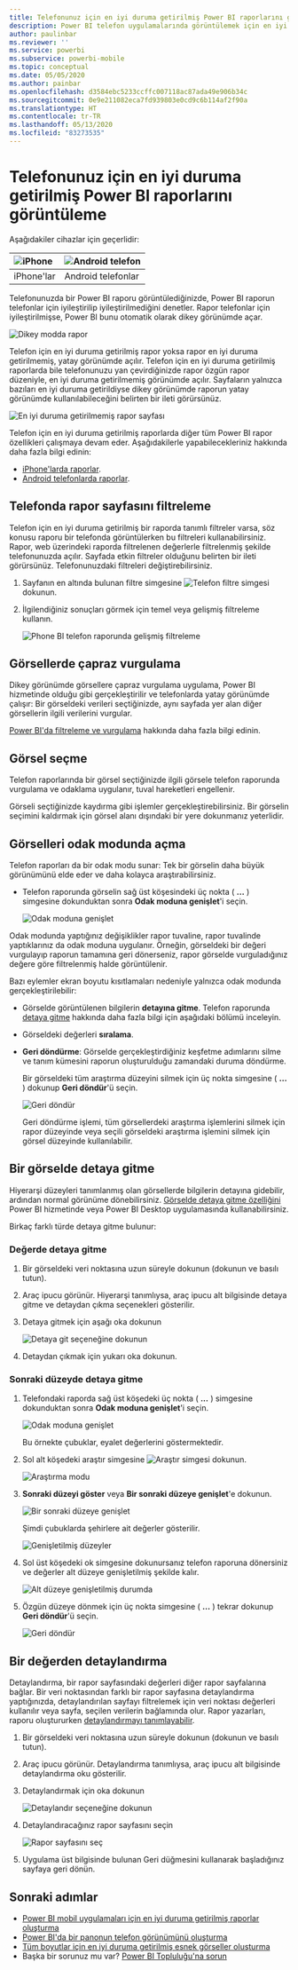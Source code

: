 ```yaml
---
title: Telefonunuz için en iyi duruma getirilmiş Power BI raporlarını görüntüleme
description: Power BI telefon uygulamalarında görüntülemek için en iyi duruma getirilmiş rapor sayfalarıyla etkileşim kurma hakkında bilgi edinin.
author: paulinbar
ms.reviewer: ''
ms.service: powerbi
ms.subservice: powerbi-mobile
ms.topic: conceptual
ms.date: 05/05/2020
ms.author: painbar
ms.openlocfilehash: d3584ebc5233ccffc007118ac87ada49e906b34c
ms.sourcegitcommit: 0e9e211082eca7fd939803e0cd9c6b114af2f90a
ms.translationtype: HT
ms.contentlocale: tr-TR
ms.lasthandoff: 05/13/2020
ms.locfileid: "83273535"
---
```

# <a name="view-power-bi-reports-optimized-for-your-phone"></a>Telefonunuz için en iyi duruma getirilmiş Power BI raporlarını görüntüleme

Aşağıdakiler cihazlar için geçerlidir:

| ![iPhone](./media/mobile-apps-view-phone-report/ios-logo-40-px.png) | ![Android telefon](./media/mobile-apps-view-phone-report/android-logo-40-px.png) |
|:--- |:--- |
| iPhone'lar |Android telefonlar |

Telefonunuzda bir Power BI raporu görüntülediğinizde, Power BI raporun telefonlar için iyileştirilip iyileştirilmediğini denetler. Rapor telefonlar için iyileştirilmişse, Power BI bunu otomatik olarak dikey görünümde açar.

![Dikey modda rapor](./media/mobile-apps-view-phone-report/07-power-bi-phone-report-portrait.png)

Telefon için en iyi duruma getirilmiş rapor yoksa rapor en iyi duruma getirilmemiş, yatay görünümde açılır. Telefon için en iyi duruma getirilmiş raporlarda bile telefonunuzu yan çevirdiğinizde rapor özgün rapor düzeniyle, en iyi duruma getirilmemiş görünümde açılır. Sayfaların yalnızca bazıları en iyi duruma getirildiyse dikey görünümde raporun yatay görünümde kullanılabileceğini belirten bir ileti görürsünüz.

![En iyi duruma getirilmemiş rapor sayfası](./media/mobile-apps-view-phone-report/06-power-bi-phone-report-page-not-optimized.png)

Telefon için en iyi duruma getirilmiş raporlarda diğer tüm Power BI rapor özellikleri çalışmaya devam eder. Aşağıdakilerle yapabilecekleriniz hakkında daha fazla bilgi edinin:

* [iPhone'larda raporlar](mobile-reports-in-the-mobile-apps.md). 
* [Android telefonlarda raporlar](mobile-reports-in-the-mobile-apps.md).

## <a name="filter-the-report-page-on-a-phone"></a>Telefonda rapor sayfasını filtreleme
Telefon için en iyi duruma getirilmiş bir raporda tanımlı filtreler varsa, söz konusu raporu bir telefonda görüntülerken bu filtreleri kullanabilirsiniz. Rapor, web üzerindeki raporda filtrelenen değerlerle filtrelenmiş şekilde telefonunuzda açılır. Sayfada etkin filtreler olduğunu belirten bir ileti görürsünüz. Telefonunuzdaki filtreleri değiştirebilirsiniz.

1. Sayfanın en altında bulunan filtre simgesine ![Telefon filtre simgesi](./media/mobile-apps-view-phone-report/power-bi-phone-filter-icon.png) dokunun.

2. İlgilendiğiniz sonuçları görmek için temel veya gelişmiş filtreleme kullanın.
   
    ![Phone BI telefon raporunda gelişmiş filtreleme](./media/mobile-apps-view-phone-report/power-bi-iphone-advanced-filter-toronto.png)

## <a name="cross-highlight-visuals"></a>Görsellerde çapraz vurgulama
Dikey görünümde görsellere çapraz vurgulama uygulama, Power BI hizmetinde olduğu gibi gerçekleştirilir ve telefonlarda yatay görünümde çalışır: Bir görseldeki verileri seçtiğinizde, aynı sayfada yer alan diğer görsellerin ilgili verilerini vurgular.

[Power BI'da filtreleme ve vurgulama](../../create-reports/power-bi-reports-filters-and-highlighting.md) hakkında daha fazla bilgi edinin.

## <a name="select-visuals"></a>Görsel seçme
Telefon raporlarında bir görsel seçtiğinizde ilgili görsele telefon raporunda vurgulama ve odaklama uygulanır, tuval hareketleri engellenir.

Görseli seçtiğinizde kaydırma gibi işlemler gerçekleştirebilirsiniz. Bir görselin seçimini kaldırmak için görsel alanı dışındaki bir yere dokunmanız yeterlidir.

## <a name="open-visuals-in-focus-mode"></a>Görselleri odak modunda açma
Telefon raporları da bir odak modu sunar: Tek bir görselin daha büyük görünümünü elde eder ve daha kolayca araştırabilirsiniz.

* Telefon raporunda görselin sağ üst köşesindeki üç nokta ( **...** ) simgesine dokunduktan sonra **Odak moduna genişlet**'i seçin.
  
    ![Odak moduna genişlet](././media/mobile-apps-view-phone-report/power-bi-phone-report-focus-mode.png)

Odak modunda yaptığınız değişiklikler rapor tuvaline, rapor tuvalinde yaptıklarınız da odak moduna uygulanır. Örneğin, görseldeki bir değeri vurgulayıp raporun tamamına geri dönerseniz, rapor görselde vurguladığınız değere göre filtrelenmiş halde görüntülenir.

Bazı eylemler ekran boyutu kısıtlamaları nedeniyle yalnızca odak modunda gerçekleştirilebilir:

* Görselde görüntülenen bilgilerin **detayına gitme**. Telefon raporunda [detaya gitme](mobile-apps-view-phone-report.md#drill-down-in-a-visual) hakkında daha fazla bilgi için aşağıdaki bölümü inceleyin.
* Görseldeki değerleri **sıralama**.
* **Geri döndürme**: Görselde gerçekleştirdiğiniz keşfetme adımlarını silme ve tanım kümesini raporun oluşturulduğu zamandaki duruma döndürme.
  
    Bir görseldeki tüm araştırma düzeyini silmek için üç nokta simgesine ( **...** ) dokunup **Geri döndür**'ü seçin.
  
    ![Geri döndür](././media/mobile-apps-view-phone-report/power-bi-phone-report-revert-levels.png)
  
    Geri döndürme işlemi, tüm görsellerdeki araştırma işlemlerini silmek için rapor düzeyinde veya seçili görseldeki araştırma işlemini silmek için görsel düzeyinde kullanılabilir.   

## <a name="drill-down-in-a-visual"></a>Bir görselde detaya gitme
Hiyerarşi düzeyleri tanımlanmış olan görsellerde bilgilerin detayına gidebilir, ardından normal görünüme dönebilirsiniz. [Görselde detaya gitme özelliğini](../end-user-drill.md) Power BI hizmetinde veya Power BI Desktop uygulamasında kullanabilirsiniz.

Birkaç farklı türde detaya gitme bulunur:

### <a name="drill-down-on-a-value"></a>Değerde detaya gitme
1. Bir görseldeki veri noktasına uzun süreyle dokunun (dokunun ve basılı tutun).
2. Araç ipucu görünür. Hiyerarşi tanımlıysa, araç ipucu alt bilgisinde detaya gitme ve detaydan çıkma seçenekleri gösterilir.
3. Detaya gitmek için aşağı oka dokunun

    ![Detaya git seçeneğine dokunun](././media/mobile-apps-view-phone-report/report-drill-down.png)
    
4. Detaydan çıkmak için yukarı oka dokunun.

### <a name="drill-to-next-level"></a>Sonraki düzeyde detaya gitme
1. Telefondaki raporda sağ üst köşedeki üç nokta ( **...** ) simgesine dokunduktan sonra **Odak moduna genişlet**'i seçin.
   
    ![Odak moduna genişlet](././media/mobile-apps-view-phone-report/power-bi-phone-report-focus-mode.png)
   
    Bu örnekte çubuklar, eyalet değerlerini göstermektedir.
2. Sol alt köşedeki araştır simgesine ![Araştır simgesi](./media/mobile-apps-view-phone-report/power-bi-phone-report-explore-icon.png) dokunun.
   
    ![Araştırma modu](./media/mobile-apps-view-phone-report/power-bi-phone-report-explore-mode.png)
3. **Sonraki düzeyi göster** veya **Bir sonraki düzeye genişlet**'e dokunun.
   
    ![Bir sonraki düzeye genişlet](./media/mobile-apps-view-phone-report/power-bi-phone-report-expand-levels.png)
   
    Şimdi çubuklarda şehirlere ait değerler gösterilir.
   
    ![Genişletilmiş düzeyler](./media/mobile-apps-view-phone-report/power-bi-phone-report-expanded-levels.png)
4. Sol üst köşedeki ok simgesine dokunursanız telefon raporuna dönersiniz ve değerler alt düzeye genişletilmiş şekilde kalır.
   
    ![Alt düzeye genişletilmiş durumda](./media/mobile-apps-view-phone-report/power-bi-back-to-phone-report-expanded-levels.png)
5. Özgün düzeye dönmek için üç nokta simgesine ( **...** ) tekrar dokunup **Geri döndür**'ü seçin.
   
    ![Geri döndür](././media/mobile-apps-view-phone-report/power-bi-phone-report-revert-levels.png)

## <a name="drill-through-from-a-value"></a>Bir değerden detaylandırma
Detaylandırma, bir rapor sayfasındaki değerleri diğer rapor sayfalarına bağlar. Bir veri noktasından farklı bir rapor sayfasına detaylandırma yaptığınızda, detaylandırılan sayfayı filtrelemek için veri noktası değerleri kullanılır veya sayfa, seçilen verilerin bağlamında olur.
Rapor yazarları, raporu oluştururken [detaylandırmayı tanımlayabilir](https://docs.microsoft.com/power-bi/desktop-drillthrough).

1. Bir görseldeki veri noktasına uzun süreyle dokunun (dokunun ve basılı tutun).
2. Araç ipucu görünür. Detaylandırma tanımlıysa, araç ipucu alt bilgisinde detaylandırma oku gösterilir.
3. Detaylandırmak için oka dokunun

    ![Detaylandır seçeneğine dokunun](././media/mobile-apps-view-phone-report/report-drill-through1.png)

4. Detaylandıracağınız rapor sayfasını seçin

    ![Rapor sayfasını seç](././media/mobile-apps-view-phone-report/report-drill-through2.png)

5. Uygulama üst bilgisinde bulunan Geri düğmesini kullanarak başladığınız sayfaya geri dönün.


## <a name="next-steps"></a>Sonraki adımlar
* [Power BI mobil uygulamaları için en iyi duruma getirilmiş raporlar oluşturma](../../create-reports/desktop-create-phone-report.md)
* [Power BI'da bir panonun telefon görünümünü oluşturma](../../create-reports/service-create-dashboard-mobile-phone-view.md)
* [Tüm boyutlar için en iyi duruma getirilmiş esnek görseller oluşturma](../../visuals/desktop-create-responsive-visuals.md)
* Başka bir sorunuz mu var? [Power BI Topluluğu'na sorun](https://community.powerbi.com/)
